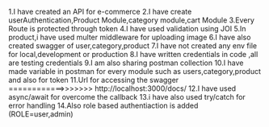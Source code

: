 1.I have created an API for e-commerce
2.I have create userAuthentication,Product Module,category module,cart Module
3.Every Route is protected through token
4.I have used validation using JOI
5.In product,i have used multer middleware for uploading image
6.I have also created swagger of user,category,product 
7.I have not created any env file for local,development or production
8.I have written credentials in code ,all are testing credentials 
9.I am also sharing postman collection
10.I have made variable in postman for every module such as users,category,product and also for token
11.Url for accessing the swagger ============>>>>>>> http://localhost:3000/docs/
12.I have used async/await for overcome the callback
13.i have also used try/catch for error handling
14.Also role based authentiaction is added (ROLE=user,admin)
